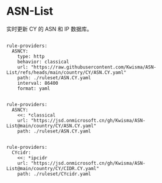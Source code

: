 
# ASN-List

实时更新 CY 的 ASN 和 IP 数据库。

<pre><code class="language-javascript">
rule-providers:
  ASNCY:
    type: http
    behavior: classical
    url: "https://raw.githubusercontent.com/Kwisma/ASN-List/refs/heads/main/country/CY/ASN.CY.yaml"
    path: ./ruleset/ASN.CY.yaml
    interval: 86400
    format: yaml
</code></pre>

<pre><code class="language-javascript">
rule-providers:
  ASNCY:
    <<: *classical
    url: "https://jsd.onmicrosoft.cn/gh/Kwisma/ASN-List@main/country/CY/ASN.CY.yaml"
    path: ./ruleset/ASN.CY.yaml
</code></pre>

<pre><code class="language-javascript">
rule-providers:
  CYcidr:
    <<: *ipcidr
    url: "https://jsd.onmicrosoft.cn/gh/Kwisma/ASN-List@main/country/CY/CIDR.CY.yaml"
    path: ./ruleset/CYcidr.yaml
</code></pre>